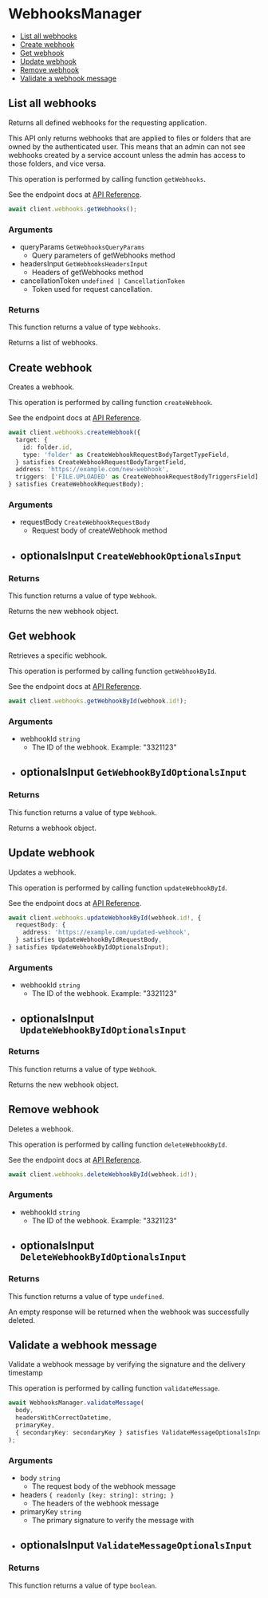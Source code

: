 # WebhooksManager

- [List all webhooks](#list-all-webhooks)
- [Create webhook](#create-webhook)
- [Get webhook](#get-webhook)
- [Update webhook](#update-webhook)
- [Remove webhook](#remove-webhook)
- [Validate a webhook message](#validate-a-webhook-message)

## List all webhooks

Returns all defined webhooks for the requesting application.

This API only returns webhooks that are applied to files or folders that are
owned by the authenticated user. This means that an admin can not see webhooks
created by a service account unless the admin has access to those folders, and
vice versa.

This operation is performed by calling function `getWebhooks`.

See the endpoint docs at
[API Reference](https://developer.box.com/reference/get-webhooks/).

<!-- sample get_webhooks -->

```ts
await client.webhooks.getWebhooks();
```

### Arguments

- queryParams `GetWebhooksQueryParams`
  - Query parameters of getWebhooks method
- headersInput `GetWebhooksHeadersInput`
  - Headers of getWebhooks method
- cancellationToken `undefined | CancellationToken`
  - Token used for request cancellation.

### Returns

This function returns a value of type `Webhooks`.

Returns a list of webhooks.

## Create webhook

Creates a webhook.

This operation is performed by calling function `createWebhook`.

See the endpoint docs at
[API Reference](https://developer.box.com/reference/post-webhooks/).

<!-- sample post_webhooks -->

```ts
await client.webhooks.createWebhook({
  target: {
    id: folder.id,
    type: 'folder' as CreateWebhookRequestBodyTargetTypeField,
  } satisfies CreateWebhookRequestBodyTargetField,
  address: 'https://example.com/new-webhook',
  triggers: ['FILE.UPLOADED' as CreateWebhookRequestBodyTriggersField],
} satisfies CreateWebhookRequestBody);
```

### Arguments

- requestBody `CreateWebhookRequestBody`
  - Request body of createWebhook method
- optionalsInput `CreateWebhookOptionalsInput`
  -

### Returns

This function returns a value of type `Webhook`.

Returns the new webhook object.

## Get webhook

Retrieves a specific webhook.

This operation is performed by calling function `getWebhookById`.

See the endpoint docs at
[API Reference](https://developer.box.com/reference/get-webhooks-id/).

<!-- sample get_webhooks_id -->

```ts
await client.webhooks.getWebhookById(webhook.id!);
```

### Arguments

- webhookId `string`
  - The ID of the webhook. Example: "3321123"
- optionalsInput `GetWebhookByIdOptionalsInput`
  -

### Returns

This function returns a value of type `Webhook`.

Returns a webhook object.

## Update webhook

Updates a webhook.

This operation is performed by calling function `updateWebhookById`.

See the endpoint docs at
[API Reference](https://developer.box.com/reference/put-webhooks-id/).

<!-- sample put_webhooks_id -->

```ts
await client.webhooks.updateWebhookById(webhook.id!, {
  requestBody: {
    address: 'https://example.com/updated-webhook',
  } satisfies UpdateWebhookByIdRequestBody,
} satisfies UpdateWebhookByIdOptionalsInput);
```

### Arguments

- webhookId `string`
  - The ID of the webhook. Example: "3321123"
- optionalsInput `UpdateWebhookByIdOptionalsInput`
  -

### Returns

This function returns a value of type `Webhook`.

Returns the new webhook object.

## Remove webhook

Deletes a webhook.

This operation is performed by calling function `deleteWebhookById`.

See the endpoint docs at
[API Reference](https://developer.box.com/reference/delete-webhooks-id/).

<!-- sample delete_webhooks_id -->

```ts
await client.webhooks.deleteWebhookById(webhook.id!);
```

### Arguments

- webhookId `string`
  - The ID of the webhook. Example: "3321123"
- optionalsInput `DeleteWebhookByIdOptionalsInput`
  -

### Returns

This function returns a value of type `undefined`.

An empty response will be returned when the webhook
was successfully deleted.

## Validate a webhook message

Validate a webhook message by verifying the signature and the delivery timestamp

This operation is performed by calling function `validateMessage`.

```ts
await WebhooksManager.validateMessage(
  body,
  headersWithCorrectDatetime,
  primaryKey,
  { secondaryKey: secondaryKey } satisfies ValidateMessageOptionalsInput,
);
```

### Arguments

- body `string`
  - The request body of the webhook message
- headers `{
    readonly [key: string]: string;
}`
  - The headers of the webhook message
- primaryKey `string`
  - The primary signature to verify the message with
- optionalsInput `ValidateMessageOptionalsInput`
  -

### Returns

This function returns a value of type `boolean`.
